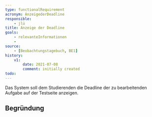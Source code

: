```yaml
---
type: functionalRequirement
acronym: AnzeigederDeadline
responsible: 
    - jlü
title: Anzeige der Deadline
goals: 
    - relevanteInformationen
    -
source:
    - [Beobachtungstagebuch, BE1]
history:
    v1:
        date: 2021-07-08
        comment: initially created
todo: 
---
```

Das System soll dem Studierenden die Deadline der zu bearbeitenden Aufgabe auf der Testseite anzeigen.


## Begründung


